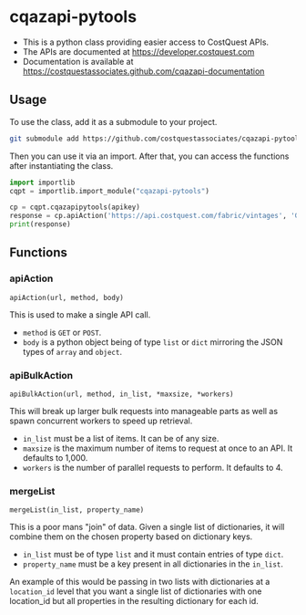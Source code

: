 # cqazapi-pytools

* This is a python class providing easier access to CostQuest APIs.
* The APIs are documented at https://developer.costquest.com
* Documentation is available at https://costquestassociates.github.com/cqazapi-documentation

## Usage

To use the class, add it as a submodule to your project.
```bash
git submodule add https://github.com/costquestassociates/cqazapi-pytools
```

Then you can use it via an import. After that, you can access the functions after instantiating the class.
```python
import importlib
cqpt = importlib.import_module("cqazapi-pytools")

cp = cqpt.cqazapipytools(apikey)
response = cp.apiAction('https://api.costquest.com/fabric/vintages', 'GET')
print(response)
```

## Functions

### apiAction

`apiAction(url, method, body)`

This is used to make a single API call.

* `method` is `GET` or `POST`.
* `body` is a python object being of type `list` or `dict` mirroring the JSON types of `array` and `object`.


### apiBulkAction

`apiBulkAction(url, method, in_list, *maxsize, *workers)`

This will break up larger bulk requests into manageable parts as well as spawn concurrent workers to speed up retrieval.

* `in_list` must be a list of items. It can be of any size.
* `maxsize` is the maximum number of items to request at once to an API. It defaults to 1,000.
* `workers` is the number of parallel requests to perform. It defaults to 4.


### mergeList

`mergeList(in_list, property_name)`

This is a poor mans "join" of data. Given a single list of dictionaries, it will combine them on the chosen property based on dictionary keys.

* `in_list` must be of type `list` and it must contain entries of type `dict`.
* `property_name` must be a key present in all dictionaries in the `in_list`.

An example of this would be passing in two lists with dictionaries at a `location_id` level that you want a single list of dictionaries with one location_id but all properties in the resulting dictionary for each id.